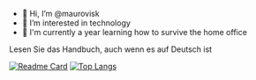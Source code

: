 
- 👋 Hi, I’m @maurovisk
- 👀 I’m interested in technology
- 🌱 I'm currently a year learning how to survive the home office

Lesen Sie das Handbuch, auch wenn es auf Deutsch ist

[![Readme Card](https://github-readme-stats.vercel.app/api/pin/?username=maurovisk&repo=github-readme-stats)](https://github.com/anuraghazra/github-readme-stats)
[![Top Langs](https://github-readme-stats.vercel.app/api/top-langs/?username=maurovisk)](https://github.com/anuraghazra/github-readme-stats)
</div>

